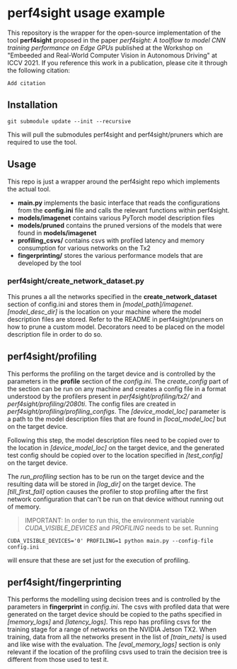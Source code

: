 # perf4sight usage example 

This repository is the wrapper for the open-source implementation of the tool **perf4sight** proposed in the paper 
*perf4sight: A toolflow to model CNN training performance on Edge GPUs* published at the Workshop on "Embeeded and Real-World Computer Vision in Autonomous Driving" at ICCV 2021.
If you reference this work in a publication, please cite it through the following citation:
```
Add citation
```

## Installation 
`git submodule update --init --recursive` 

This will pull the submodules perf4sight and perf4sight/pruners which are required to use the tool. 

## Usage
This repo is just a wrapper around the perf4sight repo which implements the actual tool.
- **main.py** implements the basic interface that reads the configurations from the **config.ini** file and calls the relevant functions within perf4sight.
- **models/imagenet** contains various PyTorch model description files 
- **models/pruned** contains the pruned versions of the models that were found in **models/imagenet** 
- **profiling_csvs/** contains csvs with profiled latency and memory consumption for various networks on the Tx2 
- **fingerprinting/** stores the various performance models that are developed by the tool

### perf4sight/create_network_dataset.py
This prunes a all the networks specified in the **create_network_dataset** section of config.ini and stores them in *[model_path]/imagenet*.
*[model_desc_dir]* is the location on your machine where the model description files are stored.
Refer to the README in perf4sight/pruners on how to prune a custom model.
Decorators need to be placed on the model description file in order to do so.

## perf4sight/profiling
This performs the profiling on the target device and is controlled by the parameters in the **profile** section of the *config.ini*.
The *create_config* part of the section can be run on any machine and creates a config file in a format understood by the profilers present in *perf4sight/profiling/tx2/*
and *perf4sight/profiling/2080ti*.
The config files are created in *perf4sight/profiling/profiling_configs*.
The *[device_model_loc]* parameter is a path to the model description files that are found in *[local_model_loc]* but on the target device.

Following this step, the model description files need to be copied over to the location in *[device_model_loc]* on the target device, and the generated test config
should be copied over to the location specified in *[test_config]* on the target device.

The *run_profiling* section has to be run on the target device and the resulting data will be stored in *[log_dir]* on the target device.
The *[till_first_fail]* option causes the profiler to stop profiling after the first network configuration that can't be run on that device without running out of memory.

> IMPORTANT: In order to run this, the environment variable *CUDA_VISIBLE_DEVICES* and *PROFILING* needs to be set. 
Running 

`CUDA_VISIBLE_DEVICES='0' PROFILING=1 python main.py --config-file config.ini` 

will ensure that these are set just for the execution of profiling.

## perf4sight/fingerprinting
This performs the modelling using decision trees and is controlled by the parameters in **fingerprint** in *config.ini*.
The csvs with profiled data that were generated on the target device should be copied to the paths specified in *[memory_logs]* and *[latency_logs]*. 
This repo has profiling csvs for the training stage for a range of networks on the NVIDIA Jetson TX2. 
When training, data from all the networks present in the list of *[train_nets]* is used and like wise with the evaluation. 
The *[eval_memory_logs]* section is only relevant if the location of the profiling csvs used to train the decision tree is different from those used to test it.
